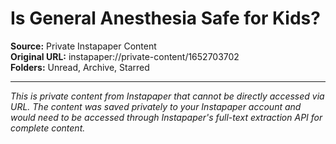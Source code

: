 # Is General Anesthesia Safe for Kids?

**Source:** Private Instapaper Content  
**Original URL:** instapaper://private-content/1652703702  
**Folders:** Unread, Archive, Starred  

---

*This is private content from Instapaper that cannot be directly accessed via URL. The content was saved privately to your Instapaper account and would need to be accessed through Instapaper's full-text extraction API for complete content.*